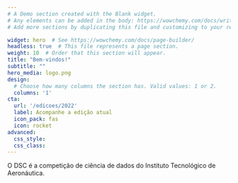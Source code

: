 ```yaml
---
# A Demo section created with the Blank widget.
# Any elements can be added in the body: https://wowchemy.com/docs/writing-markdown-latex/
# Add more sections by duplicating this file and customizing to your requirements.

widget: hero  # See https://wowchemy.com/docs/page-builder/
headless: true  # This file represents a page section.
weight: 10  # Order that this section will appear.
title: "Bem-vindos!"
subtitle: ""
hero_media: logo.png
design:
  # Choose how many columns the section has. Valid values: 1 or 2.
  columns: '1'
cta:
  url: '/edicoes/2022'
  label: Acompanhe a edição atual
  icon_pack: fas
  icon: rocket
advanced:
  css_style:
  css_class:
---
```


O DSC é a competição de ciência de dados do Instituto
Tecnológico de Aeronáutica.
